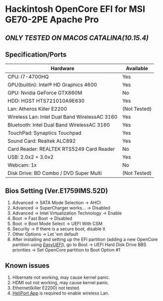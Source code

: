 # Hackintosh OpenCore EFI for MSI GE70-2PE Apache Pro

## *ONLY TESTED ON MACOS CATALINA(10.15.4)*

## Specification/Ports
| Hardware | Available |
| ------ | ------ |
| CPU: I7-4700HQ | Yes |
| GPU(builtin): Intel® HD Graphics 4600 | Yes |
| GPU: Nvidia GeForce GTX860M | No |
| HDD: HGST HTS721010A9E630 | Yes |
| Lan: Atheros Killer E2200 | (Not Tested) |
| Wireless Lan: Intel Dual Band WirelessAC 3160 | Yes |
| Bluetooth: Intel Dual Band WirelessAC 3160 | Yes |
| TouchPad: Synaptics Touchpad | Yes |
| Sound Card: Realtek ALC892 | Yes |
| Card Reader: REALTEK RTS5249 Card Reader | No |
| USB: 2.0x2 + 3.0x2 | Yes |
| Webcam: 1x | No |
| Disk Drive: BD Combo / DVD Super Multi | (Not Tested) |

## Bios Setting (Ver.E1759IMS.52D)  
1. Advanced -> SATA Mode Selection -> AHCI  
2. Advanced -> SuperCharger  works... -> Disabled  
3. Advanced -> Intel Virtualization Technology -> Enable    
4. Boot -> Fast Boot -> Disabled  
5. Boot -> Boot Mode Select -> UEFI With CSM  
6. Security -> If there is a secure boot, disable it  
7. Other Options -> Let 'em default  
8. After installing and setting up the EFI partition (adding a new OpenCore partition using *[EasyUEFI](https://www.easyuefi.com/)*), go to Boot -> UEFI Hard Disk Drive BBS priorities -> Set OpenCore partition to Boot Option #1

## Known issues
1. Hibernate not working, may cause kernel panic.  
2. HDMI out not working, may cause kernel panic.  
3. Ethernet(killer E2200) not tested.   
4. [HeliPort App](https://github.com/OpenIntelWireless/HeliPort) is required to enable wireless Lan. 
